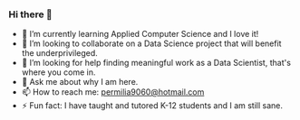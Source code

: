 ### Hi there 👋

- 🌱 I’m currently learning Applied Computer Science and I love it!
- 👯 I’m looking to collaborate on a Data Science project that will benefit the underprivileged.
- 🤔 I’m looking for help finding meaningful work as a Data Scientist, that's where you come in.
- 💬 Ask me about why I am here.
- 📫 How to reach me: permilia9060@hotmail.com
- ⚡ Fun fact: I have taught and tutored K-12 students and I am still sane.
